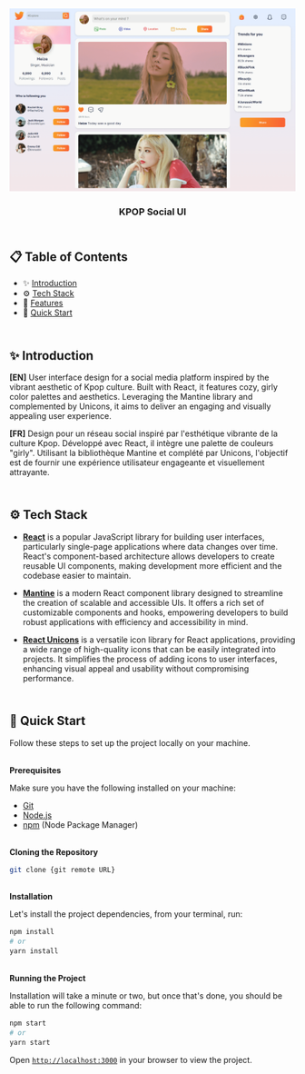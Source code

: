 <div align="center">
    <a href="https://ksocial-fv.netlify.app" target="_blank">
      <img src="public/preview.png" alt="Project Banner">
    </a>
  <h3 align="center">KPOP Social UI</h3>
</div>

##  <br /> 📋 <a name="table">Table of Contents</a>

- ✨ [Introduction](#introduction)
- ⚙️ [Tech Stack](#tech-stack)
- 📝 [Features](#features)
- 🚀 [Quick Start](#quick-start)

##  <br /> <a name="introduction">✨ Introduction</a>

**[EN]** User interface design for a social media platform inspired by the vibrant aesthetic of Kpop culture. Built with React, it features cozy, girly color palettes and aesthetics. Leveraging the Mantine library and complemented by Unicons, it aims to deliver an engaging and visually appealing user experience.

**[FR]** Design pour un réseau social inspiré par l'esthétique vibrante de la culture Kpop. Développé avec React, il intègre une palette de couleurs "girly". Utilisant la bibliothèque Mantine et complété par Unicons, l'objectif est de fournir une expérience utilisateur engageante et visuellement attrayante.

##  <br /> <a name="tech-stack">⚙️ Tech Stack</a>

- [**React**](https://react.dev/reference/react) is a popular JavaScript library for building user interfaces, particularly single-page applications where data changes over time. React's component-based architecture allows developers to create reusable UI components, making development more efficient and the codebase easier to maintain. 

- [**Mantine**](https://mantine.dev/getting-started/) is a modern React component library designed to streamline the creation of scalable and accessible UIs. It offers a rich set of customizable components and hooks, empowering developers to build robust applications with efficiency and accessibility in mind.

- [**React Unicons**](https://help.iconscout.com/hc/en-gb/articles/13811255780889-How-to-use-Unicons) is a versatile icon library for React applications, providing a wide range of high-quality icons that can be easily integrated into projects. It simplifies the process of adding icons to user interfaces, enhancing visual appeal and usability without compromising performance.


## <br /> <a name="quick-start">🚀 Quick Start</a>

Follow these steps to set up the project locally on your machine.

<br/>**Prerequisites**

Make sure you have the following installed on your machine:

- [Git](https://git-scm.com/)
- [Node.js](https://nodejs.org/en)
- [npm](https://www.npmjs.com/) (Node Package Manager)

<br/>**Cloning the Repository**

```bash
git clone {git remote URL}
```

<br/>**Installation**

Let's install the project dependencies, from your terminal, run:

```bash
npm install
# or
yarn install
```

<br/>**Running the Project**

Installation will take a minute or two, but once that's done, you should be able to run the following command:

```bash
npm start
# or
yarn start
```

Open [`http://localhost:3000`](http://localhost:3000) in your browser to view the project.